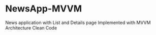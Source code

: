 # NewsApp-MVVM
News application with List and Details page
Implemented with MVVM Architecture
Clean Code

